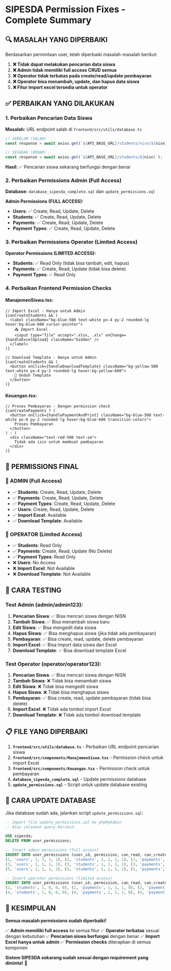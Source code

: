 # SIPESDA Permission Fixes - Complete Summary

## 🔍 **MASALAH YANG DIPERBAIKI**

Berdasarkan permintaan user, telah diperbaiki masalah-masalah berikut:

1. **❌ Tidak dapat melakukan pencarian data siswa**
2. **❌ Admin tidak memiliki full access CRUD semua**
3. **❌ Operator tidak terbatas pada create/read/update pembayaran**
4. **❌ Operator bisa menambah, update, dan hapus data siswa**
5. **❌ Fitur import excel tersedia untuk operator**

## ✅ **PERBAIKAN YANG DILAKUKAN**

### **1. Perbaikan Pencarian Data Siswa**

**Masalah:** URL endpoint salah di `frontend/src/utils/database.ts`
```typescript
// SEBELUM (SALAH)
const response = await axios.get(`${API_BASE_URL}/students/nisn/${nisn}`);

// SESUDAH (BENAR)
const response = await axios.get(`${API_BASE_URL}/students/${nisn}`);
```

**Hasil:** ✅ Pencarian siswa sekarang berfungsi dengan benar

### **2. Perbaikan Permissions Admin (Full Access)**

**Database:** `database_sipesda_complete.sql` dan `update_permissions.sql`

**Admin Permissions (FULL ACCESS):**
- **Users**: ✅ Create, Read, Update, Delete
- **Students**: ✅ Create, Read, Update, Delete
- **Payments**: ✅ Create, Read, Update, Delete
- **Payment Types**: ✅ Create, Read, Update, Delete

### **3. Perbaikan Permissions Operator (Limited Access)**

**Operator Permissions (LIMITED ACCESS):**
- **Students**: ✅ Read Only (tidak bisa tambah, edit, hapus)
- **Payments**: ✅ Create, Read, Update (tidak bisa delete)
- **Payment Types**: ✅ Read Only

### **4. Perbaikan Frontend Permission Checks**

#### **ManajemenSiswa.tsx:**
```tsx
// Import Excel - Hanya untuk Admin
{canCreateStudents && (
  <label className="bg-blue-500 text-white px-4 py-2 rounded-lg hover:bg-blue-600 cursor-pointer">
    📥 Import Excel
    <input type="file" accept=".xlsx, .xls" onChange={handleExcelUpload} className="hidden" />
  </label>
)}

// Download Template - Hanya untuk Admin
{canCreateStudents && (
  <button onClick={handleDownloadTemplate} className="bg-yellow-500 text-white px-4 py-2 rounded-lg hover:bg-yellow-600">
    📄 Unduh Template
  </button>
)}
```

#### **Keuangan.tsx:**
```tsx
// Proses Pembayaran - Dengan permission check
{canCreatePayments ? (
  <button onClick={handlePaymentAndPrint} className="bg-blue-500 text-white px-6 py-2 rounded-lg hover:bg-blue-600 transition-colors">
    Proses Pembayaran
  </button>
) : (
  <div className="text-red-500 text-sm">
    Tidak ada izin untuk membuat pembayaran
  </div>
)}
```

## 🎯 **PERMISSIONS FINAL**

### **👑 ADMIN (Full Access)**
- ✅ **Students**: Create, Read, Update, Delete
- ✅ **Payments**: Create, Read, Update, Delete
- ✅ **Payment Types**: Create, Read, Update, Delete
- ✅ **Users**: Create, Read, Update, Delete
- ✅ **Import Excel**: Available
- ✅ **Download Template**: Available

### **👤 OPERATOR (Limited Access)**
- ✅ **Students**: Read Only
- ✅ **Payments**: Create, Read, Update (No Delete)
- ✅ **Payment Types**: Read Only
- ❌ **Users**: No Access
- ❌ **Import Excel**: Not Available
- ❌ **Download Template**: Not Available

## 🧪 **CARA TESTING**

### **Test Admin (admin/admin123):**
1. **Pencarian Siswa**: ✅ Bisa mencari siswa dengan NISN
2. **Tambah Siswa**: ✅ Bisa menambah siswa baru
3. **Edit Siswa**: ✅ Bisa mengedit data siswa
4. **Hapus Siswa**: ✅ Bisa menghapus siswa (jika tidak ada pembayaran)
5. **Pembayaran**: ✅ Bisa create, read, update, delete pembayaran
6. **Import Excel**: ✅ Bisa import data siswa dari Excel
7. **Download Template**: ✅ Bisa download template Excel

### **Test Operator (operator/operator123):**
1. **Pencarian Siswa**: ✅ Bisa mencari siswa dengan NISN
2. **Tambah Siswa**: ❌ Tidak bisa menambah siswa
3. **Edit Siswa**: ❌ Tidak bisa mengedit siswa
4. **Hapus Siswa**: ❌ Tidak bisa menghapus siswa
5. **Pembayaran**: ✅ Bisa create, read, update pembayaran (tidak bisa delete)
6. **Import Excel**: ❌ Tidak ada tombol import Excel
7. **Download Template**: ❌ Tidak ada tombol download template

## 📋 **FILE YANG DIPERBAIKI**

1. **`frontend/src/utils/database.ts`** - Perbaikan URL endpoint pencarian siswa
2. **`frontend/src/components/ManajemenSiswa.tsx`** - Permission check untuk import Excel
3. **`frontend/src/components/Keuangan.tsx`** - Permission check untuk pembayaran
4. **`database_sipesda_complete.sql`** - Update permissions database
5. **`update_permissions.sql`** - Script untuk update database existing

## 🔧 **CARA UPDATE DATABASE**

Jika database sudah ada, jalankan script `update_permissions.sql`:

```sql
-- Import file update_permissions.sql ke phpMyAdmin
-- Atau jalankan query berikut:

USE sipesda;
DELETE FROM user_permissions;

-- Insert admin permissions (full access)
INSERT INTO user_permissions (user_id, permission, can_read, can_create, can_update, can_delete) VALUES
(1, 'users', 1, 1, 1, 1), (1, 'students', 1, 1, 1, 1), (1, 'payments', 1, 1, 1, 1), (1, 'payment_types', 1, 1, 1, 1),
(3, 'users', 1, 1, 1, 1), (3, 'students', 1, 1, 1, 1), (3, 'payments', 1, 1, 1, 1), (3, 'payment_types', 1, 1, 1, 1),
(5, 'users', 1, 1, 1, 1), (5, 'students', 1, 1, 1, 1), (5, 'payments', 1, 1, 1, 1), (5, 'payment_types', 1, 1, 1, 1);

-- Insert operator permissions (limited access)
INSERT INTO user_permissions (user_id, permission, can_read, can_create, can_update, can_delete) VALUES
(2, 'students', 1, 0, 0, 0), (2, 'payments', 1, 1, 1, 0), (2, 'payment_types', 1, 0, 0, 0),
(4, 'students', 1, 0, 0, 0), (4, 'payments', 1, 1, 1, 0), (4, 'payment_types', 1, 0, 0, 0);
```

## 🎉 **KESIMPULAN**

**Semua masalah permissions sudah diperbaiki!**

✅ **Admin memiliki full access** ke semua fitur
✅ **Operator terbatas** sesuai dengan kebutuhan
✅ **Pencarian siswa berfungsi** dengan benar
✅ **Import Excel hanya untuk admin**
✅ **Permission checks** diterapkan di semua komponen

**Sistem SIPESDA sekarang sudah sesuai dengan requirement yang diminta!** 🎉 